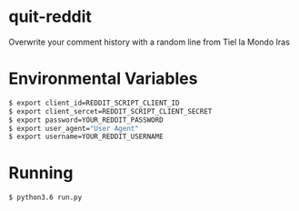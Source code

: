 # quit-reddit
Overwrite your comment history with a random line from Tiel la Mondo Iras

# Environmental Variables

```bash
$ export client_id=REDDIT_SCRIPT_CLIENT_ID
$ export client_sercet=REDDIT_SCRIPT_CLIENT_SECRET
$ export password=YOUR_REDDIT_PASSWORD
$ export user_agent="User Agent"
$ export username=YOUR_REDDIT_USERNAME
```

# Running

```bash
$ python3.6 run.py
```
